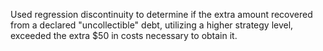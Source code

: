 Used regression discontinuity to determine if the extra amount recovered from a declared "uncollectible" debt, utilizing a higher strategy level, exceeded the extra $50 in costs necessary to obtain it.

